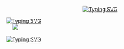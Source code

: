 <div align=center>
  
[![Typing SVG](https://readme-typing-svg.demolab.com?font=Indie+Flower&size=33&pause=3000&color=F7F7F7&center=true&vCenter=true&width=435&lines=Hi+there!+Welcome+to+my+world)](https://git.io/typing-svg)

</div>
  
[![Typing SVG](https://readme-typing-svg.demolab.com?font=Indie+Flower&duration=1&pause=100000000000&color=F7F7F7&center=true&vCenter=true&width=100&height=40&lines=CONTACT)](https://git.io/typing-svg) <br>&nbsp;&nbsp;&nbsp;&nbsp;<a href="https://velog.io/@onenonly"><img src="https://img.shields.io/badge/velog-20C997.svg?style=for-the-badge&logo=velog&logoColor=white"></a>

[![Typing SVG](https://readme-typing-svg.demolab.com?font=Indie+Flower&duration=1&pause=100000000000&color=F7F7F7&width=435&lines=STACK)](https://git.io/typing-svg)
